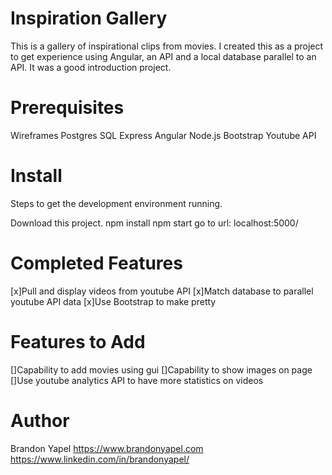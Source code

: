 
# Inspiration Gallery
This is a gallery of inspirational clips from movies.  I created this as a project to get experience using Angular, an API and a local database parallel to an API.  It was a good introduction project.

# Prerequisites
Wireframes
Postgres SQL
Express
Angular
Node.js
Bootstrap
Youtube API

# Install 
Steps to get the development environment running.

Download this project.
npm install
npm start
go to url: localhost:5000/

# Completed Features

[x]Pull and display videos from youtube API
[x]Match database to parallel youtube API data
[x]Use Bootstrap to make pretty

# Features to Add

[]Capability to add movies using gui
[]Capability to show images on page
[]Use youtube analytics API to have more statistics on videos


# Author

Brandon Yapel
https://www.brandonyapel.com
https://www.linkedin.com/in/brandonyapel/


